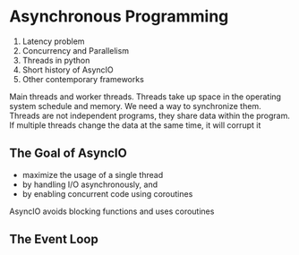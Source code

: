 # Asynchronous Programming

1. Latency problem
2. Concurrency and Parallelism
3. Threads in python
4. Short history of AsyncIO
5. Other contemporary frameworks

Main threads and worker threads. Threads take up space in the operating system schedule and memory. We need a way to synchronize them.  
Threads are not independent programs, they share data within the program. If multiple threads change the data at the same time, it will corrupt it  

## The Goal of AsyncIO
* maximize the usage of a single thread
* by handling I/O asynchronously, and 
* by enabling concurrent code using coroutines

AsyncIO avoids blocking functions and uses coroutines

## The Event Loop